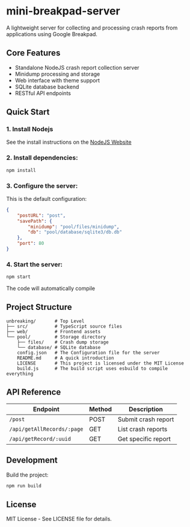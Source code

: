 # mini-breakpad-server

A lightweight server for collecting and processing crash reports from applications using Google Breakpad.

## Core Features

- Standalone NodeJS crash report collection server
- Minidump processing and storage
- Web interface with theme support
- SQLite database backend
- RESTful API endpoints

## Quick Start

### 1. Install Nodejs

See the install instructions on the [NodeJS Website](https://nodejs.org/en/download)

### 2. Install dependencies:

```sh
npm install
```

### 3. Configure the server:

This is the default configuration:

```json
{
    "postURL": "post",
    "savePath": {
        "minidump": "pool/files/minidump",
        "db": "pool/database/sqlite3/db.db"
    },
    "port": 80
}
```

### 4. Start the server:

```sh
npm start
```

The code will automatically compile

## Project Structure

```
unbreaking/       # Top Level
├── src/          # TypeScript source files
├── web/          # Frontend assets
└── pool/         # Storage directory
    ├── files/    # Crash dump storage
    └── database/ # SQLite database
    config.json   # The Configuration file for the server
    README.md     # A quick introduction
    LICENSE       # This project is licensed under the MIT License
    build.js      # The build script uses esbuild to compile everything
```

## API Reference

| Endpoint                   | Method | Description         |
| -------------------------- | ------ | ------------------- |
| `/post`                    | POST   | Submit crash report |
| `/api/getAllRecords/:page` | GET    | List crash reports  |
| `/api/getRecord/:uuid`     | GET    | Get specific report |

## Development

Build the project:

```bash
npm run build
```

## License

MIT License - See LICENSE file for details.

